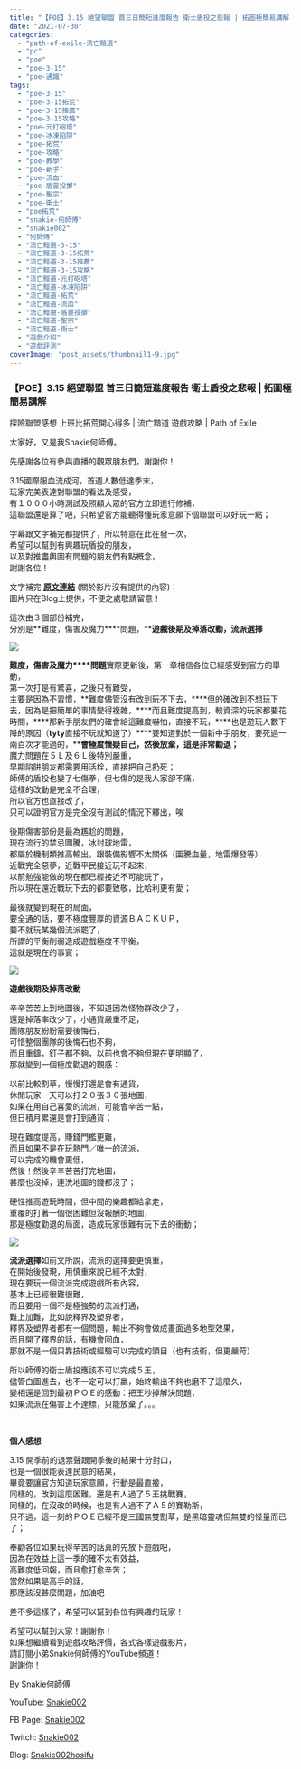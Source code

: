 ```yaml
---
title: "【POE】3.15 絕望聯盟 首三日簡短進度報告 衛士盾投之悲報 | 拓圖極簡易講解 | 探險聯盟感想 上班比拓荒開心得多 | 流亡黯道 遊戲攻略 | Path of Exile"
date: "2021-07-30"
categories: 
  - "path-of-exile-流亡黯道"
  - "pc"
  - "poe"
  - "poe-3-15"
  - "poe-通識"
tags: 
  - "poe-3-15"
  - "poe-3-15拓荒"
  - "poe-3-15推薦"
  - "poe-3-15攻略"
  - "poe-元打砲塔"
  - "poe-冰凍陷阱"
  - "poe-拓荒"
  - "poe-攻略"
  - "poe-教學"
  - "poe-新手"
  - "poe-流血"
  - "poe-盾靈投擲"
  - "poe-聖宗"
  - "poe-衛士"
  - "poe拓荒"
  - "snakie-何師傅"
  - "snakie002"
  - "何師傅"
  - "流亡黯道-3-15"
  - "流亡黯道-3-15拓荒"
  - "流亡黯道-3-15推薦"
  - "流亡黯道-3-15攻略"
  - "流亡黯道-元打砲塔"
  - "流亡黯道-冰凍陷阱"
  - "流亡黯道-拓荒"
  - "流亡黯道-流血"
  - "流亡黯道-盾靈投擲"
  - "流亡黯道-聖宗"
  - "流亡黯道-衛士"
  - "遊戲介紹"
  - "遊戲評測"
coverImage: "post_assets/thumbnail1-9.jpg"
---
```


### 【POE】3.15 絕望聯盟 首三日簡短進度報告 衛士盾投之悲報 | 拓圖極簡易講解  
探險聯盟感想 上班比拓荒開心得多 | 流亡黯道 遊戲攻略 | Path of Exile

  
大家好，又是我Snakie何師傅。  

  
先感謝各位有參與直播的觀眾朋友們，謝謝你！  

  
3.15國際服血流成河，首週人數低達季末，  
玩家完美表達對聯盟的看法及感受，  
有１０００小時測試及照顧大眾的官方立即進行修補，  
這聯盟還是算了吧，只希望官方能聽得懂玩家意願下個聯盟可以好玩一點；  

  
字幕跟文字補完都提供了，所以特意在此在發一次，  
希望可以幫到有興趣玩盾投的朋友，  
以及對推盡輿圖有問題的朋友們有點概念，  
謝謝各位！  

  
文字補完 [**原文連結**](https://snakie002hosifu.blogspot.com/2021/07/063.html) (關於影片沒有提供的內容)：  
圖片只在Blog上提供，不便之處敬請留意！  

  
這次由３個部份補完，  
分別是**難度，傷害及魔力****問題，****遊戲後期及掉落改動，流派選擇**  

  
![](post_assets/1.mp4_snapshot_00.24.082-1024x576.jpg)  

  
**難度，傷害及魔力****問題**實際更新後，第一章相信各位已經感受到官方的舉動，  
第一次打是有驚喜，之後只有難受，  
主要是因為不習慣，**難度儘管沒有改到玩不下去，****但的確改到不想玩下去，因為是把簡單的事情變得複雜，****而且難度提高到，較資深的玩家都要花時間，****那新手朋友們的確會給這難度嚇怕，直接不玩，****也是遊玩人數下降的原因（****tyty****直接不玩就知道了）****要知道對於一個新中手朋友，要死過一兩百次才能過的，****會極度懷疑自己，然後放棄，這是非常勸退；**  
魔力問題在５Ｌ及６Ｌ後特別嚴重，  
早期陷阱朋友都需要用活栓，直接把自己扔死；  
師傅的盾投也變了七傷拳，但七傷的是我人家卻不痛，  
這樣的改動是完全不合理，  
所以官方也直接改了，  
只可以證明官方是完全沒有測試的情況下釋出，唉  

  
後期傷害部份是最為尷尬的問題，  
現在流行的禁忌圖騰，冰封球地雷，  
都屬於機制類推高輸出，跟裝備影響不太關係（圖騰血量，地雷爆發等）  
近戰完全惡夢，近戰平民接近玩不起來，  
以前勉強能做的現在都已經接近不可能玩了，  
所以現在還近戰玩下去的都要致敬，比哈利更有愛；  

  
最後就變到現在的局面，  
要全通的話，要不極度豐厚的資源ＢＡＣＫＵＰ，  
要不就玩某幾個流派罷了，  
所謂的平衡削弱造成遊戲極度不平衡，  
這就是現在的事實；  

  
![](post_assets/1.mp4_snapshot_13.10.619-1024x576.jpg)  

  
**遊戲後期及掉落改動**  

  
辛辛苦苦上到地圖後，不知道因為怪物群改少了，  
還是掉落率改少了，小通貨嚴重不足，  
團隊朋友紛紛需要後悔石，  
可惜整個團隊的後悔石也不夠，  
而且重鑄，釘子都不夠，以前也會不夠但現在更明顯了，  
那就變到一個極度勸退的觀感：  

  
以前比較割草，慢慢打還是會有通貨，  
休閒玩家一天可以打２０張３０張地圖，  
如果在用自己喜愛的流派，可能會辛苦一點，  
但日積月累還是會打到通貨；  

  
現在難度提高，賺錢門檻更難，  
而且如果不是在玩熱門／唯一的流派，  
可以完成的機會更低，  
然後！然後辛辛苦苦打完地圖，  
甚麼也沒掉，連洗地圖的錢都沒了；  

  
硬性推高遊玩時間，但中間的樂趣都給拿走，  
重覆的打著一個很困難但沒報酬的地圖，  
那是極度勸退的局面，造成玩家很難有玩下去的衝動；  

  
![](post_assets/WhatsApp-Image-2021-07-26-at-3.45.25-PM-1.jpeg)  

  
**流派選擇**如前文所說，流派的選擇要更慎重，  
在開始後發現，用慎重來說已經不太對，  
現在要玩一個流派完成遊戲所有內容，  
基本上已經很難很難，  
而且要用一個不是極強勢的流派打通，  
難上加難，比如說釋界及塑界者，  
釋界及塑界者都有一個問題，輸出不夠會做成畫面過多地型效果，  
而且開了釋界的話，有機會回血，  
那就不是一個只靠技術或經驗可以完成的頭目（也有技術，但更嚴苛）  

  
所以師傅的衛士盾投應該不可以完成５王，  
儘管白圖進去，也不一定可以打嬴，始終輸出不夠也磨不了這麼久，  
變相還是回到最初ＰＯＥ的感動：把王秒掉解決問題，  
如果流派在傷害上不達標，只能放棄了。。。  

  
   

  
**個人感想**  

  
3.15 開季前的退票聲跟開季後的結果十分對口，  
也是一個很能表達民意的結果，  
畢竟要讓官方知道玩家意願，行動是最直接，  
同樣的，改到這麼困難，還是有人過了５王挑戰賽，  
同樣的，在沒改的時候，也是有人過不了Ａ５的賽勒斯，  
只不過，這一刻的ＰＯＥ已經不是三國無雙割草，是黑暗靈魂但無雙的怪量而已了；  

  
奉勸各位如果玩得辛苦的話真的先放下遊戲吧，  
因為在效益上這一季的確不太有效益，  
高難度低回報，而且愈打愈辛苦；  
當然如果是高手的話，  
那應該沒甚麼問題，加油吧  

  
差不多這樣了，希望可以幫到各位有興趣的玩家！  

  
希望可以幫到大家！謝謝你！  
如果想繼續看到遊戲攻略評價，各式各樣遊戲影片，  
請訂閱小弟Snakie何師傅的YouTube頻道！  
謝謝你！  

  
By Snakie何師傅  

  
YouTube: [Snakie002](https://www.youtube.com/c/Snakie002/)  

  
FB Page: [Snakie002](https://www.facebook.com/Snakie002/)  

  
Twitch: [Snakie002](https://www.twitch.tv/snakie002/)  

  
Blog: [Snakie002hosifu](https://snakie002hosifu.blog/)
